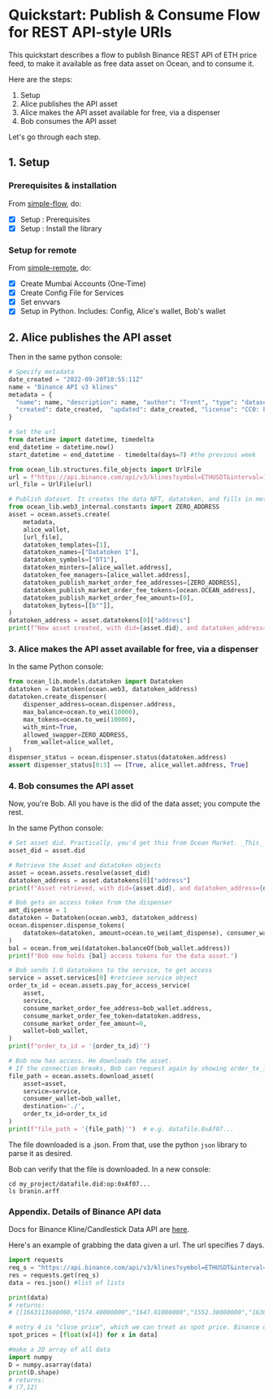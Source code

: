 <!--
Copyright 2022 Ocean Protocol Foundation
SPDX-License-Identifier: Apache-2.0
-->

# Quickstart: Publish & Consume Flow for REST API-style URIs

This quickstart describes a flow to publish Binance REST API of ETH price feed, to make it available as free data asset on Ocean, and to consume it.

Here are the steps:

1.  Setup
2.  Alice publishes the API asset
3.  Alice makes the API asset available for free, via a dispenser
4.  Bob consumes the API asset

Let's go through each step.

## 1. Setup

### Prerequisites & installation

From [simple-flow](data-nfts-and-datatokens-flow.md), do:
- [x] Setup : Prerequisites
- [x] Setup : Install the library

### Setup for remote

From [simple-remote](simple-remote.md), do:
- [x] Create Mumbai Accounts (One-Time)
- [x] Create Config File for Services
- [x] Set envvars
- [x] Setup in Python. Includes: Config, Alice's wallet, Bob's wallet

## 2. Alice publishes the API asset

Then in the same python console:
```python
# Specify metadata
date_created = "2022-09-20T10:55:11Z"
name = "Binance API v3 klines"
metadata = {
  "name": name, "description": name, "author": "Trent", "type": "dataset",
  "created": date_created,  "updated": date_created, "license": "CC0: PublicDomain"
}

# Set the url
from datetime import datetime, timedelta
end_datetime = datetime.now() 
start_datetime = end_datetime - timedelta(days=7) #the previous week

from ocean_lib.structures.file_objects import UrlFile
url = f"https://api.binance.com/api/v3/klines?symbol=ETHUSDT&interval=1d&startTime={int(start_datetime.timestamp())*1000}&endTime={int(end_datetime.timestamp())*1000}"
url_file = UrlFile(url)

# Publish dataset. It creates the data NFT, datatoken, and fills in metadata
from ocean_lib.web3_internal.constants import ZERO_ADDRESS
asset = ocean.assets.create(
    metadata,
    alice_wallet,
    [url_file],
    datatoken_templates=[1],
    datatoken_names=["Datatoken 1"],
    datatoken_symbols=["DT1"],
    datatoken_minters=[alice_wallet.address],
    datatoken_fee_managers=[alice_wallet.address],
    datatoken_publish_market_order_fee_addresses=[ZERO_ADDRESS],
    datatoken_publish_market_order_fee_tokens=[ocean.OCEAN_address],
    datatoken_publish_market_order_fee_amounts=[0],
    datatoken_bytess=[[b""]],
)
datatoken_address = asset.datatokens[0]["address"]
print(f"New asset created, with did={asset.did}, and datatoken_address={datatoken_address}")
```

### 3. Alice makes the API asset available for free, via a dispenser

In the same Python console:
```python
from ocean_lib.models.datatoken import Datatoken
datatoken = Datatoken(ocean.web3, datatoken_address)
datatoken.create_dispenser(
    dispenser_address=ocean.dispenser.address,
    max_balance=ocean.to_wei(10000),
    max_tokens=ocean.to_wei(10000),
    with_mint=True,
    allowed_swapper=ZERO_ADDRESS,
    from_wallet=alice_wallet,
)
dispenser_status = ocean.dispenser.status(datatoken.address)
assert dispenser_status[0:3] == [True, alice_wallet.address, True]
```


### 4.  Bob consumes the API asset

Now, you're Bob. All you have is the did of the data asset; you compute the rest.

In the same Python console:
```python
# Set asset did. Practically, you'd get this from Ocean Market. _This_ example uses prior info.
asset_did = asset.did

# Retrieve the Asset and datatoken objects
asset = ocean.assets.resolve(asset_did)
datatoken_address = asset.datatokens[0]["address"]
print(f"Asset retrieved, with did={asset.did}, and datatoken_address={datatoken_address}")

# Bob gets an access token from the dispenser
amt_dispense = 1
datatoken = Datatoken(ocean.web3, datatoken_address)
ocean.dispenser.dispense_tokens(
    datatoken=datatoken, amount=ocean.to_wei(amt_dispense), consumer_wallet=bob_wallet
)
bal = ocean.from_wei(datatoken.balanceOf(bob_wallet.address))
print(f"Bob now holds {bal} access tokens for the data asset.")

# Bob sends 1.0 datatokens to the service, to get access
service = asset.services[0] #retrieve service object
order_tx_id = ocean.assets.pay_for_access_service(
    asset,
    service,
    consume_market_order_fee_address=bob_wallet.address,
    consume_market_order_fee_token=datatoken.address,
    consume_market_order_fee_amount=0,
    wallet=bob_wallet,
)
print(f"order_tx_id = '{order_tx_id}'")

# Bob now has access. He downloads the asset.
# If the connection breaks, Bob can request again by showing order_tx_id.
file_path = ocean.assets.download_asset(
    asset=asset,
    service=service,
    consumer_wallet=bob_wallet,
    destination='./',
    order_tx_id=order_tx_id
)
print(f"file_path = '{file_path}'")  # e.g. datafile.0xAf07...
```

The file downloaded is a .json. From that, use the python `json` library to parse it as desired.

Bob can verify that the file is downloaded. In a new console:

```console
cd my_project/datafile.did:op:0xAf07...
ls branin.arff
```


### Appendix. Details of Binance API data

Docs for Binance Kline/Candlestick Data API are [here](https://binance-docs.github.io/apidocs/spot/en/#kline-candlestick-data).

Here's an example of grabbing the data given a url. The url specifies 7 days.

```python
import requests
req_s = "https://api.binance.com/api/v3/klines?symbol=ETHUSDT&interval=1d&startTime=1663110211000&endTime=1663715011000"
res = requests.get(req_s)
data = res.json() #list of lists

print(data)
# returns:
# [[1663113600000,"1574.40000000","1647.01000000","1552.38000000","1638.39000000","764562.53930000",1663199999999,"1222499363.04636600",1088561,"401130.51880000","641555247.03558200","0"],[1663200000000,"1638.40000000","1655.20000000","1458.00000000","1472.75000000","1335499.80470000",1663286399999,"2095367507.33233400",1748683,"677767.22230000","1065686121.99748000","0"],[1663286400000,"1472.76000000","1483.35000000","1405.52000000","1433.90000000","693597.24250000",1663372799999,"1006033555.19748100",1111984,"339284.67190000","492281156.22353200","0"],[1663372800000,"1433.90000000","1476.13000000","1409.12000000","1468.83000000","421391.37430000",1663459199999,"608805593.71431500",694945,"214030.86210000","309280515.75244900","0"],[1663459200000,"1468.82000000","1469.63000000","1325.55000000","1334.51000000","804113.46800000",1663545599999,"1118416540.56069700",990605,"389497.83390000","541430482.23444900","0"],[1663545600000,"1334.51000000","1393.35000000","1280.00000000","1375.98000000","974855.19800000",1663631999999,"1293086590.94143200",1235360,"490443.56970000","650755506.31086900","0"],[1663632000000,"1375.98000000","1384.78000000","1312.71000000","1321.54000000","641357.58960000",1663718399999,"867278414.69410100",954588,"318605.63970000","430884515.51174400","0"]]

# entry 4 is "close price", which we can treat as spot price. Binance docs have details.
spot_prices = [float(x[4]) for x in data]

#make a 2D array of all data
import numpy
D = numpy.asarray(data)
print(D.shape)
# returns:
# (7,12)
```







